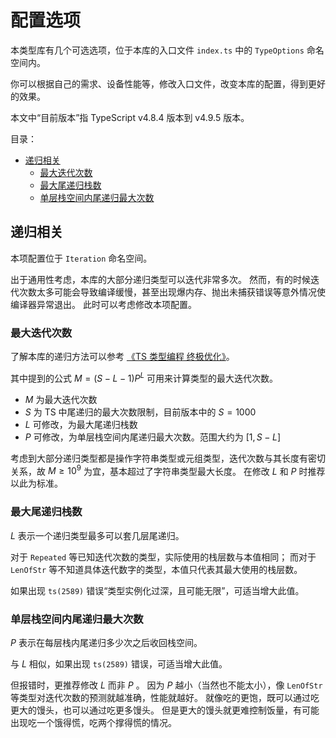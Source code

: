 # 配置选项

本类型库有几个可选选项，位于本库的入口文件 `index.ts` 中的 `TypeOptions` 命名空间内。

你可以根据自己的需求、设备性能等，修改入口文件，改变本库的配置，得到更好的效果。

本文中“目前版本”指 TypeScript v4.8.4 版本到 v4.9.5 版本。

目录：

- [递归相关](#递归相关)
  - [最大迭代次数](#最大迭代次数)
  - [最大尾递归栈数](#最大尾递归栈数)
  - [单层栈空间内尾递归最大次数](#单层栈空间内尾递归最大次数)

## 递归相关

本项配置位于 `Iteration` 命名空间。

出于通用性考虑，本库的大部分递归类型可以迭代非常多次。
然而，有的时候迭代次数太多可能会导致编译缓慢，甚至出现爆内存、抛出未捕获错误等意外情况使编译器异常退出。
此时可以考虑修改本项配置。

### 最大迭代次数

了解本库的递归方法可以参考 [《TS 类型编程 终极优化》](https://www.cnblogs.com/QiFande/p/ts-super-recursion.html)。

其中提到的公式 $M=(S-L-1)P^L$ 可用来计算类型的最大迭代次数。

- $M$ 为最大迭代次数
- $S$ 为 TS 中尾递归的最大次数限制，目前版本中的 $S=1000$
- $L$ 可修改，为最大尾递归栈数
- $P$ 可修改，为单层栈空间内尾递归最大次数。范围大约为 $[1,S-L]$

考虑到大部分递归类型都是操作字符串类型或元组类型，迭代次数与其长度有密切关系，故 $M \ge 10^9$ 为宜，基本超过了字符串类型最大长度。
在修改 $L$ 和 $P$ 时推荐以此为标准。

### 最大尾递归栈数

$L$ 表示一个递归类型最多可以套几层尾递归。

对于 `Repeated` 等已知迭代次数的类型，实际使用的栈层数与本值相同；
而对于 `LenOfStr` 等不知道具体迭代数字的类型，本值只代表其最大使用的栈层数。

如果出现 `ts(2589)` 错误“类型实例化过深，且可能无限”，可适当增大此值。

### 单层栈空间内尾递归最大次数

$P$ 表示在每层栈内尾递归多少次之后收回栈空间。

与 $L$ 相似，如果出现 `ts(2589)` 错误，可适当增大此值。

但报错时，更推荐修改 $L$ 而非 $P$ 。
因为 $P$ 越小（当然也不能太小），像 `LenOfStr` 等类型对迭代次数的预测就越准确，性能就越好。
就像吃的更饱，既可以通过吃更大的馒头，也可以通过吃更多馒头。
但是更大的馒头就更难控制饭量，有可能出现吃一个饿得慌，吃两个撑得慌的情况。
